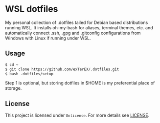 # WSL dotfiles

My personal collection of .dotfiles tailed for Debian based
distributions running WSL. It installs oh-my-bash for aliases,
terminal themes, etc. and automatically connect .ssh, .gpg
and .gitconfig configurations from Windows with Linux if
running under WSL.

## Usage

```sh
$ cd ~
$ git clone https://github.com/exTerEX/.dotfiles.git
$ bash .dotfiles/setup
```

Step 1 is optional, but storing dotfiles in $HOME is my preferential place of storage.

## License

This project is licensed under `Unlicense`. For more details see [LICENSE](LICENSE).
